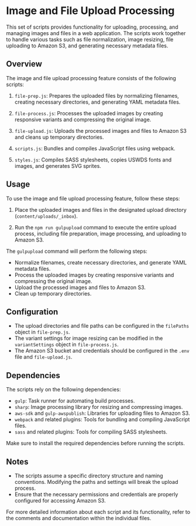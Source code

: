 # Image and File Upload Processing

This set of scripts provides functionality for uploading, processing, and managing images and files in a web application. The scripts work together to handle various tasks such as file normalization, image resizing, file uploading to Amazon S3, and generating necessary metadata files.

## Overview

The image and file upload processing feature consists of the following scripts:

1. `file-prep.js`: Prepares the uploaded files by normalizing filenames, creating necessary directories, and generating YAML metadata files.

2. `file-process.js`: Processes the uploaded images by creating responsive variants and compressing the original image.

3. `file-upload.js`: Uploads the processed images and files to Amazon S3 and cleans up temporary directories.

4. `scripts.js`: Bundles and compiles JavaScript files using webpack.

5. `styles.js`: Compiles SASS stylesheets, copies USWDS fonts and images, and generates SVG sprites.

## Usage

To use the image and file upload processing feature, follow these steps:

1. Place the uploaded images and files in the designated upload directory (`content/uploads/_inbox`).

2. Run the `npm run gulpupload` command to execute the entire upload process, including file preparation, image processing, and uploading to Amazon S3.

The `gulpupload` command will perform the following steps:
- Normalize filenames, create necessary directories, and generate YAML metadata files.
- Process the uploaded images by creating responsive variants and compressing the original image.
- Upload the processed images and files to Amazon S3.
- Clean up temporary directories.

## Configuration

- The upload directories and file paths can be configured in the `filePaths` object in `file-prep.js`.
- The variant settings for image resizing can be modified in the `variantSettings` object in `file-process.js`.
- The Amazon S3 bucket and credentials should be configured in the `.env` file and `file-upload.js`.

## Dependencies

The scripts rely on the following dependencies:

- `gulp`: Task runner for automating build processes.
- `sharp`: Image processing library for resizing and compressing images.
- `aws-sdk` and `gulp-awspublish`: Libraries for uploading files to Amazon S3.
- `webpack` and related plugins: Tools for bundling and compiling JavaScript files.
- `sass` and related plugins: Tools for compiling SASS stylesheets.

Make sure to install the required dependencies before running the scripts.

## Notes

- The scripts assume a specific directory structure and naming conventions. Modifying the paths and settings will break the upload process.
- Ensure that the necessary permissions and credentials are properly configured for accessing Amazon S3.

For more detailed information about each script and its functionality, refer to the comments and documentation within the individual files.